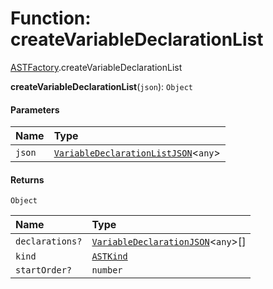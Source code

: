# Function: createVariableDeclarationList

[ASTFactory](/en/auto-docs/variable-plugin/modules/ASTFactory.md).createVariableDeclarationList

**createVariableDeclarationList**(`json`): `Object`

#### Parameters

| Name | Type |
| :------ | :------ |
| `json` | [`VariableDeclarationListJSON`](/en/auto-docs/variable-plugin/interfaces/VariableDeclarationListJSON.md)<`any`> |

#### Returns

`Object`

| Name | Type |
| :------ | :------ |
| `declarations?` | [`VariableDeclarationJSON`](/en/auto-docs/variable-plugin/types/VariableDeclarationJSON.md)<`any`>\[] |
| `kind` | [`ASTKind`](/en/auto-docs/variable-plugin/enums/ASTKind.md) |
| `startOrder?` | `number` |
